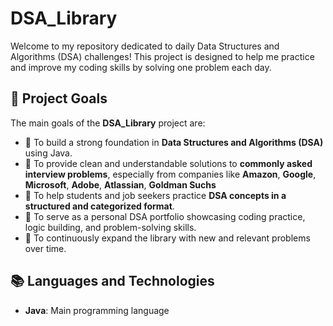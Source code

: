 # DSA_Library

Welcome to my repository dedicated to daily Data Structures and Algorithms (DSA) challenges! This project is designed to help me practice and improve my coding skills by solving one problem each day.

## 🚀 Project Goals

The main goals of the **DSA_Library** project are:

- 🎯 To build a strong foundation in **Data Structures and Algorithms (DSA)** using Java.
- 📘 To provide clean and understandable solutions to **commonly asked interview problems**, especially from companies like **Amazon**, **Google**, **Microsoft**, **Adobe**, **Atlassian**, **Goldman Suchs**
- 🧠 To help students and job seekers practice **DSA concepts in a structured and categorized format**.
- 💼 To serve as a personal DSA portfolio showcasing coding practice, logic building, and problem-solving skills.
- 🔁 To continuously expand the library with new and relevant problems over time.



## 📚 Languages and Technologies

- **Java**: Main programming language 